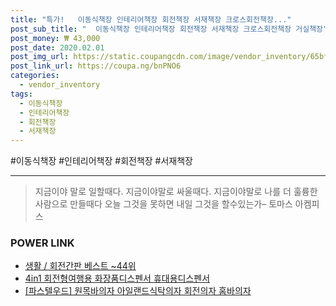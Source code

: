 ```yaml
--- 
title: "특가!   이동식책장 인테리어책장 회전책장 서재책장 크로스회전책장..." 
post_sub_title: "  이동식책장 인테리어책장 회전책장 서재책장 크로스회전책장 거실책장" 
post_money: ₩ 43,000 
post_date: 2020.02.01 
post_img_url: https://static.coupangcdn.com/image/vendor_inventory/65bf/490f9a4264db550fd51129de5470ba558dfdd741721c57daed38b5fc0e55.jpg 
post_link_url: https://coupa.ng/bnPNO6 
categories: 
  - vendor_inventory 
tags: 
  - 이동식책장 
  - 인테리어책장 
  - 회전책장 
  - 서재책장 
--- 
```

  #이동식책장 #인테리어책장 #회전책장 #서재책장 
<hr> 

> 지금이야 말로 일할때다. 지금이야말로 싸울때다. 지금이야말로 나를 더 훌륭한 사람으로 만들때다 오늘 그것을 못하면 내일 그것을 할수있는가–  토마스 아켐피스 


### POWER LINK

* <a href="https://blog.naver.com/santokki14/221783830856" target="_blank">생활 / 회전간판 베스트 ~44위</a>
* <a href="https://blog.naver.com/an0733/221785181988" target="_blank">4in1 회전형여행용 화장품디스펜서 휴대용디스펜서</a>
* <a href="https://blog.naver.com/fasyy4321/221780749750" target="_blank">[파스텔우드] 원목바의자 아일랜드식탁의자 회전의자 홈바의자</a>
